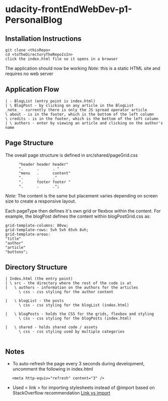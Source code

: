 # udacity-frontEndWebDev-p1-PersonalBlog

## Installation Instructions

```
git clone <thisRepo>
cd <toTheDirectoryTheRepoIsIn>
click the index.html file so it opens in a browser
```

The application should now be working
_Note:_ this is a static HTML site and requires no web server

## Application Flow

```
| - BlogList (entry point is index.html)
| \ BlogPost - by clicking on any article in the BlogList
_note_ - currently there is only the JS spread operator article
\ about - is in the footer, which is the bottom of the left column
\ credits - is in the footer, which is the bottom of the left column
| \ authors - enter by viewing an article and clicking on the author's name
```

## Page Structure

The oveall page structure is defined in src/shared/pageGrid.css

```
      "header header header"
      ".      .      . "
      "menu   .      content"
      ".      .      ."
      ".      footer footer "
      ".      .      .";

```

_Note:_ The content is the same but placement varies depending on screen size to create a responsive layout.

Each pageType then defines it's own grid or flexbox within the content. For example, the blogPost defines the content within blogPostGrid.css as:

```
grid-template-columns: 80vw;
grid-template-rows: 5vh 5vh 65vh 8vh;
grid-template-areas:
"title"
"author"
"article"
"buttons";
```

## Directory Structure

```
| Index.html (the entry point)
| \ src - the directory where the rest of the code is at
|   \ authors - information on the authors for the articles
      \ css - css styling for the author content

|   \ blogList - the posts
      \ css - css styling for the blogList (index.html)

|   \ blogPosts - holds the CSS for the grids, flexbox and styling
      \ css - css styling for the blogPosts (index.html)

|   \ shared - holds shared code / assets
      \ css - css styling used by multiple categories


```

## Notes

- To auto-refresh the page every 3 seconds during development, uncomment the following in index.html

```
   <meta http-equiv="refresh" content="3" />
```

- Used < link > for importing stylesheets instead of @import based on StackOverflow recommendation
  [Link vs import](https://stackoverflow.com/questions/10036977/best-way-to-include-css-why-use-import)
